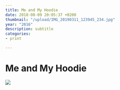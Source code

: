 ```yaml
---
title: Me and My Hoodie
date: 2018-08-09 20:05:37 +0200
thumbnail: "/upload/IMG_20190311_123945_234.jpg"
year: "2016"
description: subtitle
categories:
- print

---
```

# Me and My Hoodie

![](/upload/photo-1516906736502-5d3fedc3019a.jpeg)